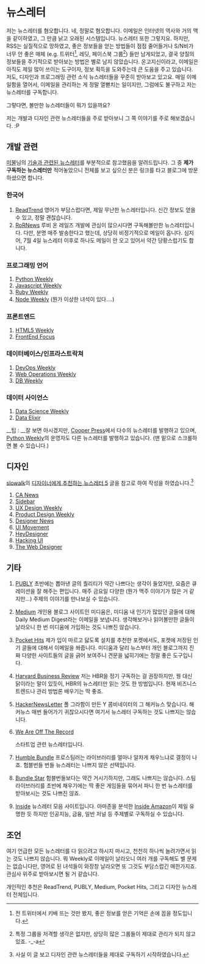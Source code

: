 # 뉴스레터

저는 뉴스레터를 혐오합니다. 네, 정말로 혐오합니다. 이메일은 인터넷의 역사와 거의 맥을 같이하였고, 그 만큼 낡고 오래된 시스템입니다. 뉴스레터 또한 그렇지요. 하지만, RSS는 실질적으로 망하였고, 좋은 정보들을 얻는 방법들이 점점 줄어들거나 S/N비가 너무 안 좋은 매체 (e.g. 트위터[^1], 레딧, 페이스북 그룹[^2]) 들만 남게되었고, 결국 양질의 정보들을 주기적으로 받아보는 방법은 별로 남지 않았습니다. 온고지신이라고, 이메일은 아직도 제일 많이 쓰이는 도구이자, 정보 획득을 도와주는데 큰 도움을 주고 있습니다. 저도, 디자인과 프로그래밍 관련 소식 뉴스레터들을 꾸준히 받아보고 있고요. 매일 이메일함을 열어서, 이메일을 관리하는 게 정말 열뻗치는 일이지만, 그럼에도 불구하고 저는 뉴스레터를 구독합니다.



그렇다면, 볼만한 뉴스레터들이 뭐가 있을까요?

저는 개발과 디자인 관련 뉴스레터들을 주로 받아보니 그 쪽 이야기를 주로 해보겠습니다. :P

[^1]: 전 트위터에서 키배 뜨는 것만 봤지, 좋은 정보를 얻은 기억은 손에 꼽을 정도입니다.
[^2]: 특정 그룹을 저격할 생각은 없지만, 상당히 많은 그룹들이 제대로 관리가 되지 않고 있죠. -_-a

## 개발 관련

[미물](http://www.mimul.com/)님의 [기술과 관련된 뉴스레터](http://www.mimul.com/pebble/default/2015/04/29/1430281943665.html)를 부분적으로 참고했음을 알려드립니다. 그 중 __제가 구독하는 뉴스레터만__ 적어놓았으니 전체를 보고 싶으신 분은 링크를 타고 블로그에 방문하셨으면 합니다.

### 한국어

1. [ReadTrend](http://readtrend.com/)
   영어가 부담스럽다면, 제일 무난한 뉴스레터입니다. 신간 정보도 얻을 수 있고, 정말 괜찮습니다.
2. [RoRNews](http://rorlab.org/newsletters)
   루비 온 레일즈 개발에 관심이 많으시다면 구독해볼만한 뉴스레터입니다. 다만, 분명 매주 발송한다고 했는데, 상당히 비정기적으로 메일이 옵니다. 심지어, 7월 4일 뉴스레터 이후로 하나도 메일이 안 오고 있어서 약간 당황스럽기도 합니다.

### 프로그래밍 언어

1. [Python Weekly](http://www.pythonweekly.com/)
2. [Javascript Weekly](http://javascriptweekly.com/)
3. [Ruby Weekly](http://rubyweekly.com/)
4. [Node Weekly](http://nodeweekly.com/) (뭔가 이상한 녀석이 있다….)

### 프론트엔드

1. [HTML5 Weekly](http://html5weekly.com/)
2. [FrontEnd Focus](http://html5weekly.com/)

### 데이터베이스/인프라스트락쳐

1. [DevOps Weekly](http://www.devopsweekly.com/)
2. [Web Operations Weekly](http://webopsweekly.com/)
3. [DB Weekly](http://dbweekly.com/)

### 데이터 사이언스

1. [Data Science Weekly](http://www.datascienceweekly.org/)
2. [Data Elixir](http://dataelixir.com/)

__팁 : __잘 보면 아시겠지만, [Cooper Press](https://cooperpress.com/)에서 다수의 뉴스레터를 발행하고 있으며, [Python Weekly](http://www.pythonweekly.com/)의 운영자도 다른 뉴스레터를 발행하고 있습니다. (맨 밑으로 스크롤하면 볼 수 있습니다.)

## 디자인

[slowalk](http://slowalk.tistory.com/)의 [디자이너에게 추천하는 뉴스레터 5](http://slowalk.tistory.com/2422) 글을 참고로 하여 작성을 하였습니다.[^3]

1. [CA News](cakorea.com)
2. [Sidebar](http://sidebar.io/)
3. [UX Design Weekly](http://uxdesignweekly.com/)
4. [Product Design Weekly](http://designweekly.atomic.io/)
5. [Designer News](https://www.designernews.co/)
6. [UI Movement](https://uimovement.com/)
7. [HeyDesigner](http://heydesigner.com/)
8. [Hacking UI](http://hackingui.com/)
9. [The Web Designer](http://the-webdesigner.co/)

[^3]: 사실 이 글 보고 디자인 관련 뉴스레터들을 제대로 구독하기 시작하였습니다.

## 기타

1. [PUBLY](https://publy.co/)
   초반에는 뽑아낸 글의 퀄리티가 약간 나쁘다는 생각이 들었지만, 요즘은 큐레이션을 잘 해주는 편입니다. 매주 금요일 다양한 (뭔가 맥주 이야기가 많은 거 같지만…) 주제의 이야기를 만나보실 수 있습니다.

2. [Medium](https://medium.com/)
   개인용 블로그 사이트인 미디움은, 미디움 내 인기가 많았던 글들에 대해 Daily Medium Digest라는 이메일을 보냅니다. 생각해보거나 읽어볼만한 글들이 날라오니 한 번 미디움에 가입하는 것도 나쁘진 않습니다.

3. [Pocket Hits](https://getpocket.com/)
   제가 입이 마르고 닳도록 설치를 추천한 포켓에서도, 포켓에 저장된 인기 글들에 대해서 이메일을 쏴줍니다. 미디움과 달리 뉴스부터 개인 블로그까지 진짜 다양한 사이트들의 글을 긁어 보여주니 견문을 넓히기에는 정말 좋은 도구입니다.

4. [Harvard Business Review](https://hbr.org/)
   저는 HBR을 정기 구독하는 걸 권장하지만, 꿩 대신 닭이라는 말이 있듯이, HBR의 뉴스레터만 읽는 것도 한 방법입니다. 현재 비즈니스 트렌드나 관리 방법론 배우기는 딱 좋죠.

5. [HackerNewsLetter](http://www.hackernewsletter.com/)
   폴 그라함이 만든 Y 콤비네이터의 그 해커뉴스 맞습니다. 해커뉴스 매번 들어가기 귀찮으시다면 여기서 뉴스레터 구독하는 것도 나쁘지는 않습니다.

6. [We Are Off The Record](http://weareofftherecord.com/)

   스타트업 관련 뉴스레터입니다.

7. [Humble Bundle](https://www.humblebundle.com/)
   프로스팀러는 라이브러리를 얼마나 알차게 채우느냐로 결정이 나죠. 험블번들 번들 뉴스레터는 나쁘지 않은 선택입니다.

8. [Bundle Star](https://www.bundlestars.com)
   험블번들보다는 약간 거시기하지만, 그래도 나쁘지는 않습니다. 스팀 라이브러리를 초반에 채우기에는 딱 좋은 게임들을 묶어서 파니 한 번 뉴스레터를 받아보시는 것도 나쁘진 않죠.

9. [Inside](https://inside.com/)
    뉴스레터 모음 사이트입니다. 아마존을 분석한 [Inside Amazon](https://inside.com/amazon)이 제일 유명한 듯 하지만 인공지능, 금융, 일반 저널 등 주제별로 구독하실 수 있습니다.

## 조언

여기 언급한 모든 뉴스레터를 다 읽으려고 하시지 마시고, 천천히 하나씩 늘려가면서 읽는 것도 나쁘지 않습니다. 뭐 Weekly로 이메일이 날라오니 여러 개를 구독해도 별 문제는 없습니다만, 영어로 된 녀석들이 와장창 날라오면 또 그것도 부담스럽긴 매한가지죠. 관심사 위주로 받아보시면 될 거 같습니다.

개인적인 추천은 ReadTrend, PUBLY, Medium, Pocket Hits, 그리고 디자인 뉴스레터 전체입니다.
